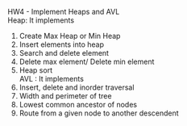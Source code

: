 HW4 - Implement Heaps and AVL \
Heap: It implements
1. Create Max Heap or Min Heap
2. Insert elements into heap
3. Search and delete element
4. Delete max element/ Delete min element
5. Heap sort\
AVL : It implements
1. Insert, delete and inorder traversal
2. Width and perimeter of tree
3. Lowest common ancestor of nodes
4. Route from a given node to another descendent

